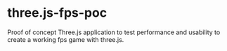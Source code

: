 # three.js-fps-poc
Proof of concept Three.js application to test performance and usability to create a working fps game with three.js.
